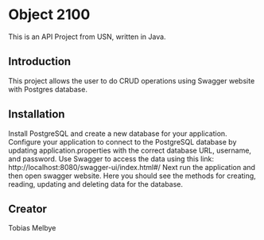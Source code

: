 # Object 2100 

This is an API Project from USN, written in Java. 


## Introduction
This project allows the user to do CRUD operations using Swagger website with Postgres database. 
## Installation
Install PostgreSQL and create a new database for your application.
Configure your application to connect to the PostgreSQL database by updating application.properties with the correct database URL, username, and password.
Use Swagger to access the data using this link: http://localhost:8080/swagger-ui/index.html#/
Next run the application and then open swagger website. Here you should see the methods for creating, reading, updating and deleting data for the database.
## Creator
Tobias Melbye